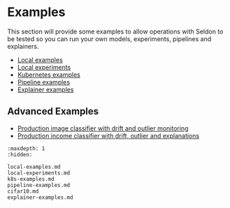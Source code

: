 # Examples

This section will provide some examples to allow operations with Seldon to be tested so you can run your own models, experiments, pipelines and explainers.

 * [Local examples](local-examples.md)
 * [Local experiments](local-experiments.md)
 * [Kubernetes examples](k8s-examples.md)
 * [Pipeline examples](pipeline-examples.md)
 * [Explainer examples](explainer-examples.md)  

## Advanced Examples

 * [Production image classifier with drift and outlier monitoring](cifar10.md)
 * [Production income classifier with drift, outlier and explanations](income.md)

```{toctree}
:maxdepth: 1
:hidden:

local-examples.md
local-experiments.md
k8s-examples.md
pipeline-examples.md
cifar10.md
explainer-examples.md
```

